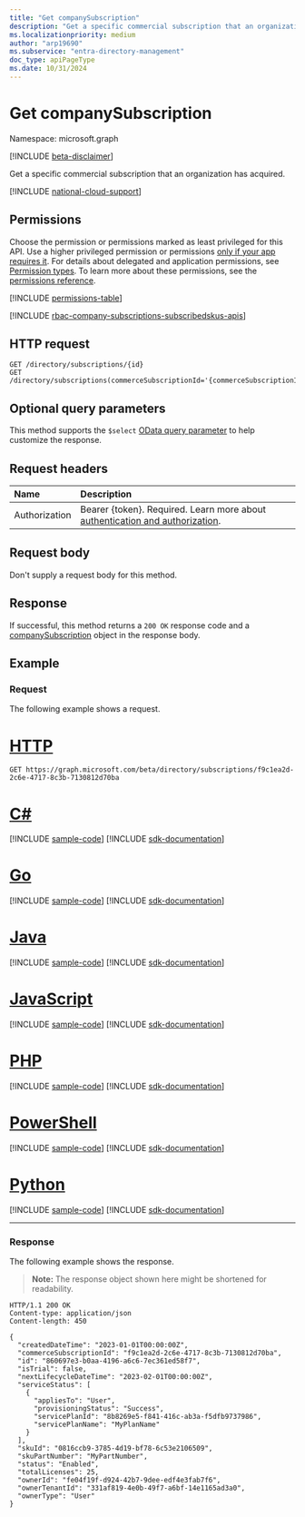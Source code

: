 ```yaml
---
title: "Get companySubscription"
description: "Get a specific commercial subscription that an organization has acquired."
ms.localizationpriority: medium
author: "arp19690"
ms.subservice: "entra-directory-management"
doc_type: apiPageType
ms.date: 10/31/2024
---
```


# Get companySubscription

Namespace: microsoft.graph

[!INCLUDE [beta-disclaimer](../../includes/beta-disclaimer.md)]

Get a specific commercial subscription that an organization has acquired.

[!INCLUDE [national-cloud-support](../../includes/all-clouds.md)]

## Permissions

Choose the permission or permissions marked as least privileged for this API. Use a higher privileged permission or permissions [only if your app requires it](/graph/permissions-overview#best-practices-for-using-microsoft-graph-permissions). For details about delegated and application permissions, see [Permission types](/graph/permissions-overview#permission-types). To learn more about these permissions, see the [permissions reference](/graph/permissions-reference).

<!-- { "blockType": "permissions", "name": "companysubscription_get" } -->
[!INCLUDE [permissions-table](../includes/permissions/companysubscription-get-permissions.md)]

[!INCLUDE [rbac-company-subscriptions-subscribedskus-apis](../includes/rbac-for-apis/rbac-company-subscriptions-subscribedskus-apis.md)]

## HTTP request

<!-- { "blockType": "ignored" } -->

```http
GET /directory/subscriptions/{id}
GET /directory/subscriptions(commerceSubscriptionId='{commerceSubscriptionId}')
```

## Optional query parameters

This method supports the `$select` [OData query parameter](/graph/query-parameters) to help customize the response.

## Request headers

| Name          | Description               |
| :------------ | :------------------------ |
|Authorization|Bearer {token}. Required. Learn more about [authentication and authorization](/graph/auth/auth-concepts).|

## Request body

Don't supply a request body for this method.

## Response

If successful, this method returns a `200 OK` response code and a [companySubscription](../resources/companysubscription.md) object in the response body.

## Example

### Request

The following example shows a request.

# [HTTP](#tab/http)
<!-- {
  "blockType": "request",
  "name": "get_companySubscription"
}-->

```msgraph-interactive
GET https://graph.microsoft.com/beta/directory/subscriptions/f9c1ea2d-2c6e-4717-8c3b-7130812d70ba
```

# [C#](#tab/csharp)
[!INCLUDE [sample-code](../includes/snippets/csharp/get-companysubscription-csharp-snippets.md)]
[!INCLUDE [sdk-documentation](../includes/snippets/snippets-sdk-documentation-link.md)]

# [Go](#tab/go)
[!INCLUDE [sample-code](../includes/snippets/go/get-companysubscription-go-snippets.md)]
[!INCLUDE [sdk-documentation](../includes/snippets/snippets-sdk-documentation-link.md)]

# [Java](#tab/java)
[!INCLUDE [sample-code](../includes/snippets/java/get-companysubscription-java-snippets.md)]
[!INCLUDE [sdk-documentation](../includes/snippets/snippets-sdk-documentation-link.md)]

# [JavaScript](#tab/javascript)
[!INCLUDE [sample-code](../includes/snippets/javascript/get-companysubscription-javascript-snippets.md)]
[!INCLUDE [sdk-documentation](../includes/snippets/snippets-sdk-documentation-link.md)]

# [PHP](#tab/php)
[!INCLUDE [sample-code](../includes/snippets/php/get-companysubscription-php-snippets.md)]
[!INCLUDE [sdk-documentation](../includes/snippets/snippets-sdk-documentation-link.md)]

# [PowerShell](#tab/powershell)
[!INCLUDE [sample-code](../includes/snippets/powershell/get-companysubscription-powershell-snippets.md)]
[!INCLUDE [sdk-documentation](../includes/snippets/snippets-sdk-documentation-link.md)]

# [Python](#tab/python)
[!INCLUDE [sample-code](../includes/snippets/python/get-companysubscription-python-snippets.md)]
[!INCLUDE [sdk-documentation](../includes/snippets/snippets-sdk-documentation-link.md)]

---

### Response

The following example shows the response.

>**Note:** The response object shown here might be shortened for readability.
<!-- {
  "blockType": "response",
  "truncated": true,
  "@odata.type": "microsoft.graph.companySubscription"
} -->

```http
HTTP/1.1 200 OK
Content-type: application/json
Content-length: 450

{
  "createdDateTime": "2023-01-01T00:00:00Z",
  "commerceSubscriptionId": "f9c1ea2d-2c6e-4717-8c3b-7130812d70ba",
  "id": "860697e3-b0aa-4196-a6c6-7ec361ed58f7",
  "isTrial": false,
  "nextLifecycleDateTime": "2023-02-01T00:00:00Z",
  "serviceStatus": [
    {
      "appliesTo": "User",
      "provisioningStatus": "Success",
      "servicePlanId": "8b8269e5-f841-416c-ab3a-f5dfb9737986",
      "servicePlanName": "MyPlanName"
    }
  ],
  "skuId": "0816ccb9-3785-4d19-bf78-6c53e2106509",
  "skuPartNumber": "MyPartNumber",
  "status": "Enabled",
  "totalLicenses": 25,
  "ownerId": "fe04f19f-d924-42b7-9dee-edf4e3fab7f6",
  "ownerTenantId": "331af819-4e0b-49f7-a6bf-14e1165ad3a0",
  "ownerType": "User"
}
```
